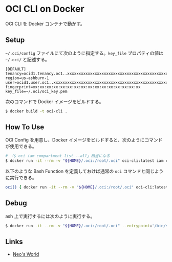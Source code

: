 # OCI CLI on Docker

OCI CLI を Docker コンテナで動かす。


## Setup

`~/.oci/config` ファイルにて次のように指定する。`key_file` プロパティの値は `~/.oci/` と記述する。

```
[DEFAULT]
tenancy=ocid1.tenancy.oc1..xxxxxxxxxxxxxxxxxxxxxxxxxxxxxxxxxxxxxxxxxxxxxxxxxxxxxxxxxxxx
region=us-ashburn-1
user=ocid1.user.oc1..xxxxxxxxxxxxxxxxxxxxxxxxxxxxxxxxxxxxxxxxxxxxxxxxxxxxxxxxxxxx
fingerprint=xx:xx:xx:xx:xx:xx:xx:xx:xx:xx:xx:xx:xx:xx:xx:xx
key_file=~/.oci/oci_key.pem
```

次のコマンドで Docker イメージをビルドする。

```sh
$ docker build -t oci-cli .
```


## How To Use

OCI Config を用意し、Docker イメージをビルドすると、次のようにコマンドが使用できる。

```sh
# 「$ oci iam compartment list --all」相当になる
$ docker run -it --rm -v "${HOME}/.oci:/root/.oci" oci-cli:latest iam compartment list --all
```

以下のような Bash Function を定義しておけば通常の `oci` コマンドと同じように実行できる。

```sh
oci() { docker run -it --rm -v "${HOME}/.oci:/root/.oci" oci-cli:latest "$@" ; }
```


## Debug

ash 上で実行するには次のように実行する。

```sh
$ docker run -it --rm -v "${HOME}/.oci:/root/.oci" --entrypoint='/bin/sh' oci-cli:latest
```


## Links

- [Neo's World](https://neos21.net/)
